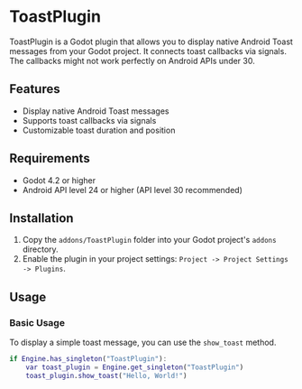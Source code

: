 # ToastPlugin

ToastPlugin is a Godot plugin that allows you to display native Android Toast messages from your Godot project. It connects toast callbacks via signals. The callbacks might not work perfectly on Android APIs under 30.

## Features

- Display native Android Toast messages
- Supports toast callbacks via signals
- Customizable toast duration and position

## Requirements

- Godot 4.2 or higher
- Android API level 24 or higher (API level 30 recommended)

## Installation

1. Copy the `addons/ToastPlugin` folder into your Godot project's `addons` directory.
2. Enable the plugin in your project settings: `Project -> Project Settings -> Plugins`.

## Usage

### Basic Usage

To display a simple toast message, you can use the `show_toast` method. 

```gd
if Engine.has_singleton("ToastPlugin"):
    var toast_plugin = Engine.get_singleton("ToastPlugin")
    toast_plugin.show_toast("Hello, World!")

